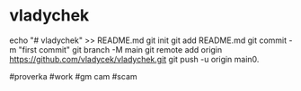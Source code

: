 # vladychek
echo "# vladychek" >> README.md
git init
git add README.md
git commit -m "first commit"
git branch -M main
git remote add origin https://github.com/vladycek/vladychek.git
git push -u origin main0.


#proverka
#work
#gm cam
#scam
